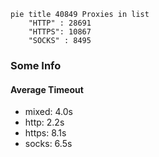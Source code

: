 
```mermaid
pie title 40849 Proxies in list
    "HTTP" : 28691
    "HTTPS": 10867
    "SOCKS" : 8495
```

### Some Info
#### Average Timeout

- mixed: 4.0s
- http: 2.2s
- https: 8.1s
- socks: 6.5s